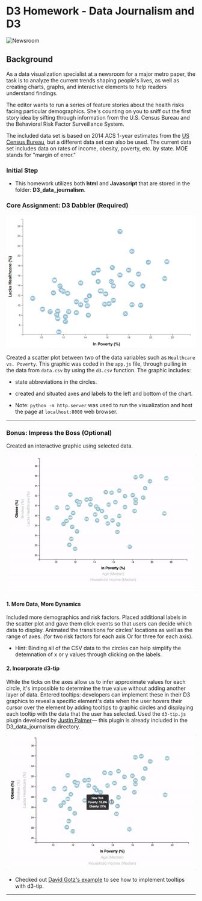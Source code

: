 # D3 Homework - Data Journalism and D3

![Newsroom](https://media.giphy.com/media/v2xIous7mnEYg/giphy.gif)

## Background

As a data visualization specialist at a newsroom for a major metro paper, the task is to analyze the current trends shaping people's lives, as well as creating charts, graphs, and interactive elements to help readers understand findings.

The editor wants to run a series of feature stories about the health risks facing particular demographics. She's counting on you to sniff out the first story idea by sifting through information from the U.S. Census Bureau and the Behavioral Risk Factor Surveillance System. 

The included data set is based on 2014 ACS 1-year estimates from the [US Census Bureau](https://data.census.gov/cedsci/), but  a different data set can also be used. The current data set includes data on rates of income, obesity, poverty, etc. by state. MOE stands for "margin of error."

### Initial Step

*  This homework utilizes both **html** and **Javascript** that are stored in the folder: **D3_data_journalism**.

### Core Assignment: D3 Dabbler (Required)

![scatter](D3_data_journalism/assets/images/scatter.jpg)

Created a scatter plot between two of the data variables such as `Healthcare vs. Poverty`.  This graphic was coded in the `app.js` file, through pulling in the data from `data.csv` by using the `d3.csv` function.  The graphic includes:

* state abbreviations in the circles.

* created and situated axes and labels to the left and bottom of the chart.

* Note: `python -m http.server` was used to run the visualization and host the page at `localhost:8000` web browser.

- - -

### Bonus: Impress the Boss (Optional)

Created an interactive graphic using selected data.

![animated-scatter](D3_data_journalism/assets/images/animated-scatter.gif)

#### 1. More Data, More Dynamics

Included more demographics and risk factors. Placed additional labels in the scatter plot and gave them click events so that users can decide which data to display. Animated the transitions for circles' locations as well as the range of axes. (for two risk factors for each axis Or for three for each axis).

* Hint: Binding all of the CSV data to the circles can help simplify the detemnation of x or y values through clicking on the labels.

#### 2. Incorporate d3-tip

While the ticks on the axes allow us to infer approximate values for each circle, it's impossible to determine the true value without adding another layer of data. Entered tooltips: developers can implement these in their D3 graphics to reveal a specific element's data when the user hovers their cursor over the element by adding tooltips to graphic circles and displaying each tooltip with the data that the user has selected. Used the `d3-tip.js` plugin developed by [Justin Palmer](https://github.com/Caged)— this plugin is already included in the D3_data_journalism directory.

![tooltip](D3_data_journalism/assets/images/tooltip.gif)

* Checked out [David Gotz's example](https://bl.ocks.org/davegotz/bd54b56723c154d25eedde6504d30ad7) to see how to implement tooltips with d3-tip.

- - -